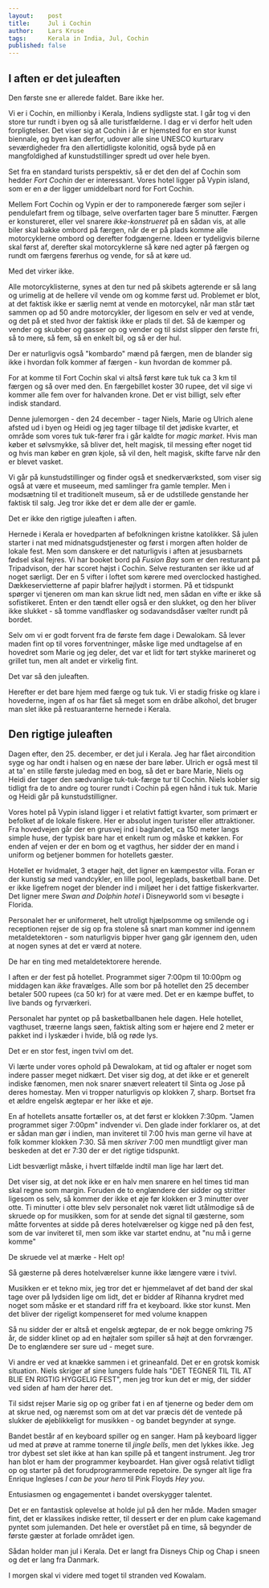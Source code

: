 ```yaml
---
layout:    post
title:     Jul i Cochin
author:    Lars Kruse
tags:      Kerala in India, Jul, Cochin
published: false
---
```


## I aften er det juleaften

Den første sne er allerede faldet. Bare ikke her. 

Vi er i Cochin, en millionby i Kerala, Indiens sydligste stat. I går tog vi den store tur rundt i byen og så alle turistfælderne. I dag er vi derfor helt uden forpligtelser. Det viser sig at Cochin i år er hjemsted for en stor kunst biennale, og byen kan derfor, udover alle sine UNESCO kurturarv seværdigheder fra den allertidligste kolonitid, også byde på en mangfoldighed af kunstudstillinger spredt ud over hele byen.

Set fra en standard turists perspektiv, så er det den del af Cochin som hedder _Fort Cochin_ der er interessant. Vores hotel ligger på Vypin island, som er en ø der ligger umiddelbart nord for Fort Cochin. 

Mellem Fort Cochin og Vypin er der to ramponerede færger som sejler i pendulefart frem og tilbage, selve overfarten tager bare 5 minutter. Færgen er konstureret, eller vel snarere _ikke-konstrueret_ på en sådan vis, at alle biler skal bakke ombord på færgen, når de er på plads komme alle motorcyklerne ombord og derefter fodgængerne. Ideen er tydeligvis bilerne skal først af, derefter skal motorcyklerne så køre ned agter på færgen og rundt om færgens førerhus og vende, for så at køre ud.

Med det virker ikke.

Alle motorcyklisterne, synes at den tur ned på skibets agterende er så lang og urimelig at de hellere vil vende om og komme først ud. Problemet er blot, at det faktisk ikke er særlig nemt at vende en motorcykel, når man står tæt sammen op ad 50 andre motorcykler, der ligesom en selv er ved at vende, og det på et sted hvor der faktisk ikke er plads til det. Så de kæmper og vender og skubber og gasser op og vender og til sidst slipper den første fri, så to mere, så fem, så en enkelt bil, og så er der hul.

Der er naturligvis også "kombardo" mænd på færgen, men de blander sig ikke i hvordan folk kommer af færgen - kun hvordan de kommer på.

For at komme til Fort Cochin skal vi altså først køre tuk tuk ca 3 km til færgen og så over med den. En færgebillet koster 30 rupee, det vil sige vi kommer alle fem over for halvanden krone. Det er vist billigt, selv efter indisk standard.

Denne julemorgen - den 24 december - tager Niels, Marie og Ulrich alene afsted ud i byen og Heidi og jeg tager tilbage til det jødiske kvarter, et område som vores tuk tuk-fører fra i går kaldte for _magic market_. Hvis man køber et sølvsmykke, så bliver det, helt magisk, til messing efter noget tid og hvis man køber en grøn kjole, så vil den, helt magisk, skifte farve når den er blevet vasket.

Vi går på kunstudstillinger og finder også et snedkerværksted, som viser sig også at være et museeum, med samlinger fra gamle templer. Men i modsætning til et traditionelt museum, så er de udstillede genstande her faktisk til salg. Jeg tror ikke det er dem alle der er gamle. 

Det er ikke den rigtige juleaften i aften. 

Hernede i Kerala er hovedparten af befolkningen kristne katolikker. Så julen starter i nat med midnatsgudstjenester og først i morgen aften holder de lokale fest. Men som danskere er det naturligvis i aften at jesusbarnets fødsel skal fejres. Vi har booket bord på _Fusion Bay_ som er den resturant på Tripadvison, der har scoret højst i Cochin. Selve resturanten ser ikke ud af noget særligt. Der en 5 vifter i loftet som kørere med overclocked hastighed. Dækkeservietterne af papir blafrer højlydt i stormen. På et tidspunkt spørger vi tjeneren om man kan skrue lidt ned, men sådan en vifte er ikke så sofistikeret. Enten er den tændt eller også er den slukket, og den her bliver ikke slukket - så tomme vandflasker og sodavandsdåser vælter rundt på bordet.

Selv om vi er godt forvent fra de første fem dage i Dewalokam. Så lever maden fint op til vores forventninger, måske lige med undtagelse af en hovedret som  Marie og jeg deler, det var et lidt for tørt stykke marineret og grillet tun, men alt andet er virkelig fint.

Det var så den juleaften. 

Herefter er det bare hjem med færge og tuk tuk. Vi er stadig friske og klare i hovederne, ingen af os har fået så meget som en dråbe alkohol, det bruger man slet ikke på restuaranterne hernede i Kerala.

## Den rigtige juleaften
Dagen efter, den 25. december, er det jul i Kerala. Jeg har fået aircondition syge og har ondt i halsen og en næse der bare løber. Ulrich er også mest til at ta' en stille første juledag med en bog, så det er bare Marie, Niels og Heidi der tager den sædvanlige tuk-tuk-færge tur til Cochin. Niels kobler sig tidligt fra de to andre og tourer rundt i Cochin på egen hånd i tuk tuk. Marie og Heidi går på kunstudstilligner.

Vores hotel på Vypin island ligger i et relativt fattigt kvarter, som primært er befolket af de lokale fiskere. Her er absolut ingen turister eller attraktioner. Fra hovedvejen går der en grusvej ind i baglandet, ca 150 meter langs simple huse, der typisk bare har et enkelt rum og måske et køkken. For enden af vejen er der en bom og et vagthus, her sidder der en mand i uniform og betjener bommen for hotellets gæster.

Hotellet er hvidmalet, 3 etager højt, det ligner en kæmpestor villa. Foran er der kunstig sø med vandcykler, en lille pool, legeplads, basketball bane. Det er ikke ligefrem noget der blender ind i miljøet her i det fattige fiskerkvarter. Det ligner mere _Swan and Dolphin hotel_ i Disneyworld som vi besøgte i Florida.

Personalet her er uniformeret, helt utroligt hjælpsomme og smilende og i receptionen rejser de sig op fra stolene så snart man kommer ind igennem metaldetektoren - som naturligvis bipper hver gang går igennem den, uden at nogen synes at det er værd at notere.

De har en ting med metaldetektorere herende.

I aften er der fest på hotellet. Programmet siger 7:00pm til 10:00pm og middagen kan _ikke_ fravælges. Alle som bor på hotellet den 25 december betaler 500 rupees (ca 50 kr) for at være med. Det er en kæmpe buffet, to live bands og fyrværkeri.

Personalet har pyntet op på basketballbanen hele dagen. Hele hotellet, vagthuset, træerne langs søen, faktisk alting som er højere end 2 meter er pakket ind i lyskæder i hvide, blå og røde lys.

Det er en stor fest, ingen tvivl om det.

Vi lærte under vores ophold på Dewalokam, at tid og aftaler er noget som indere passer meget nidkært. Det viser sig dog, at det ikke er et generelt indiske fænomen, men nok snarer snævert releatert til Sinta og Jose på deres homestay. Men vi tropper naturligvis op klokken 7, sharp. Bortset fra et ældre engelsk ægtepar er her ikke et øje.

En af hotellets ansatte fortæller os, at det først er klokken 7:30pm. "Jamen programmet siger 7:00pm" indvender vi. Den glade inder forklarer os, at det er sådan man gør i indien, man inviteret til 7:00 hvis man gerne vil have at folk kommer klokken 7:30. Så men _skriver_ 7:00 men mundtligt giver man beskeden at det er 7:30 der er det rigtige tidspunkt.

Lidt besværligt måske, i hvert tilfælde indtil man lige har lært det.

Det viser sig, at det nok ikke er en halv men snarere en hel times tid man skal regne som margin. Foruden de to englændere der sidder og stritter ligesom os selv, så kommer der ikke et øje før klokken er 3 minutter over otte. Ti minutter i otte blev selv personalet nok været lidt utålmodige så de skruede op for musikken, som for at sende det signal til gæsterne, som måtte forventes at sidde på deres hotelværelser og kigge ned på den fest, som de var inviteret til, men som ikke var startet endnu, at "nu må i gerne komme"

De skruede vel at mærke - Helt op!

Så gæsterne på deres hotelværelser kunne ikke længere være i tvivl.

Musikken er et tekno mix, jeg tror det er hjemmelavet af det band der skal tage over på lydsiden lige om lidt, det er bidder af Rihanna krydret med noget som måske er et standard riff fra et keyboard. Ikke stor kunst. Men det bliver der rigeligt kompenseret for med volume knappen

Så nu sidder der er altså et engelsk ægtepar, de er nok begge omkring 75 år, de sidder klinet op ad en højtaler som spiller så højt at den forvrænger. De to englændere ser sure ud - meget sure. 

Vi andre er ved at knække sammen i et grineanfald. Det er en grotsk komisk situation. Niels skriger af sine lungers fulde hals "DET TEGNER TIL TIL AT BLIE EN RIGTIG HYGGELIG FEST", men jeg tror kun det er mig, der sidder ved siden af ham der hører det.

Til sidst rejser Marie sig op og griber fat i en af tjenerne og beder dem om at skrue ned, og næremst som om at det var præcis dét de ventede på slukker de øjeblikkeligt for musikken  - og bandet begynder at synge. 

Bandet består af en keyboard spiller og en sanger. Ham på keyboard ligger ud med at  prøve at ramme tonerne til _jingle bells_, men det lykkes ikke. Jeg tror dybest set slet ikke at han kan spille på et tangent instrument. Jeg tror han blot er ham der programmer keyboardet. Han giver også relativt tidligt op og starter på det forudprogrammerede repetoire. De synger alt lige fra Enrique Ingleses _I can be your hero_ til Pink Floyds _Hey you_.

Entusiasmen og engagementet i bandet overskygger talentet.

Det er en fantastisk oplevelse at holde jul på den her måde. Maden smager fint, det er klassikes indiske retter, til dessert er der en plum cake kagemand pyntet som julemanden. Det hele er overstået på en time, så begynder de første gæster at forlade området igen.

Sådan holder man jul i Kerala. Det er langt fra Disneys Chip og Chap i sneen og det er lang fra Danmark.

I morgen skal vi videre med toget til stranden ved Kowalam.






